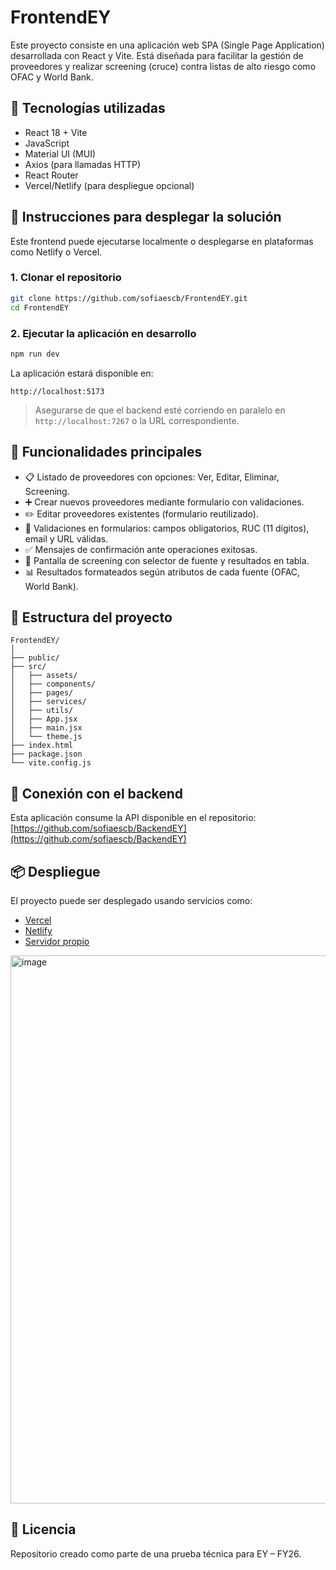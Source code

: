 # FrontendEY
Este proyecto consiste en una aplicación web SPA (Single Page Application) desarrollada con React y Vite. Está diseñada para facilitar la gestión de proveedores y realizar screening (cruce) contra listas de alto riesgo como OFAC y World Bank.

## 🧩 Tecnologías utilizadas

- React 18 + Vite
- JavaScript
- Material UI (MUI)
- Axios (para llamadas HTTP)
- React Router
- Vercel/Netlify (para despliegue opcional)

## 🚀 Instrucciones para desplegar la solución

Este frontend puede ejecutarse localmente o desplegarse en plataformas como Netlify o Vercel.

### 1. Clonar el repositorio

```bash
git clone https://github.com/sofiaescb/FrontendEY.git
cd FrontendEY
```

### 2. Ejecutar la aplicación en desarrollo

```bash
npm run dev
```

La aplicación estará disponible en:

```
http://localhost:5173
```

> Asegurarse de que el backend esté corriendo en paralelo en `http://localhost:7267` o la URL correspondiente.

## 🧪 Funcionalidades principales

- 📋 Listado de proveedores con opciones: Ver, Editar, Eliminar, Screening.
- ➕ Crear nuevos proveedores mediante formulario con validaciones.
- ✏️ Editar proveedores existentes (formulario reutilizado).
- 🧼 Validaciones en formularios: campos obligatorios, RUC (11 dígitos), email y URL válidas.
- ✅ Mensajes de confirmación ante operaciones exitosas.
- 🔎 Pantalla de screening con selector de fuente y resultados en tabla.
- 📊 Resultados formateados según atributos de cada fuente (OFAC, World Bank).



## 📁 Estructura del proyecto

```
FrontendEY/
│
├── public/
├── src/
│   ├── assets/
│   ├── components/
│   ├── pages/
│   ├── services/
│   ├── utils/
│   ├── App.jsx
│   ├── main.jsx
│   └── theme.js
├── index.html
├── package.json
└── vite.config.js
```

## 🔗 Conexión con el backend

Esta aplicación consume la API disponible en el repositorio:
[https://github.com/sofiaescb/BackendEY](https://github.com/sofiaescb/BackendEY)

## 📦 Despliegue

El proyecto puede ser desplegado usando servicios como:

- [Vercel](https://vercel.com/)
- [Netlify](https://www.netlify.com/)
- [Servidor propio](http://3.85.36.85/)

<img width="1838" height="877" alt="image" src="https://github.com/user-attachments/assets/568a4928-9873-45e8-80b1-f24c68ebb763" />


## 📜 Licencia

Repositorio creado como parte de una prueba técnica para EY – FY26.
